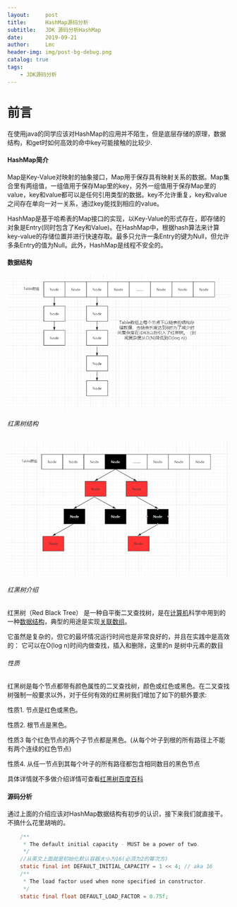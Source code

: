 ```yaml
---
layout:     post
title:      HashMap源码分析
subtitle:   JDK 源码分析HashMap
date:       2019-09-21
author:     Lmc
header-img: img/post-bg-debug.png
catalog: true
tags:
    - JDK源码分析
---
```




# 前言

在使用java的同学应该对HashMap的应用并不陌生，但是底层存储的原理，数据结构，和get时如何高效的命中key可能接触的比较少.

#### HashMap简介

Map是Key-Value对映射的抽象接口，Map用于保存具有映射关系的数据。Map集合里有两组值，一组值用于保存Map里的key，另外一组值用于保存Map里的value，key和value都可以是任何引用类型的数据。key不允许重复，key和value之间存在单向一对一关系，通过key能找到相应的value。

HashMap是基于哈希表的Map接口的实现，以Key-Value的形式存在，即存储的对象是Entry(同时包含了Key和Value)。在HashMap中，根据hash算法来计算key-value的存储位置并进行快速存取。最多只允许一条Entry的键为Null，但允许多条Entry的值为Null。此外，HashMap是线程不安全的。

#### 数据结构

![数据结构](https://raw.githubusercontent.com/lmc-15/lmc-15.github.io/master/_posts/assets/1569050846.jpg)

######	红黑树结构

![红黑树数据结构](https://raw.githubusercontent.com/lmc-15/lmc-15.github.io/master/_posts/assets/1569051158.jpg)

######	红黑树介绍

红黑树（Red Black Tree） 是一种自平衡二叉查找树，是在[计算机](https://baike.baidu.com/item/%E8%AE%A1%E7%AE%97%E6%9C%BA)科学中用到的一种[数据结构](https://baike.baidu.com/item/%E6%95%B0%E6%8D%AE%E7%BB%93%E6%9E%84/1450)，典型的用途是实现[关联数组](https://baike.baidu.com/item/%E5%85%B3%E8%81%94%E6%95%B0%E7%BB%84/3317025)。

它虽然是复杂的，但它的最坏情况运行时间也是非常良好的，并且在实践中是高效的： 它可以在O(log n)时间内做查找，插入和删除，这里的n 是树中元素的数目

###### 性质

红黑树是每个节点都带有颜色属性的二叉查找树，颜色或红色或黑色。在二叉查找树强制一般要求以外，对于任何有效的红黑树我们增加了如下的额外要求:

性质1. 节点是红色或黑色。

性质2. 根节点是黑色。

性质3 每个红色节点的两个子节点都是黑色。(从每个叶子到根的所有路径上不能有两个连续的红色节点)

性质4. 从任一节点到其每个叶子的所有路径都包含相同数目的黑色节点

具体详情就不多做介绍详情可查看[红黑树百度百科](https://baike.baidu.com/item/%E7%BA%A2%E9%BB%91%E6%A0%91/2413209?fr=aladdin)

#### 源码分析

通过上面的介绍应该对HashMap数据结构有初步的认识，接下来我们就直接干。不搞什么花里胡哨的。

```	java
	/**
     * The default initial capacity - MUST be a power of two.
     */
	//从英文上面就是初始化默认容器大小为16(必须为2的幂次方)
    static final int DEFAULT_INITIAL_CAPACITY = 1 << 4; // aka 16
	/**
     * The load factor used when none specified in constructor.
     */
    static final float DEFAULT_LOAD_FACTOR = 0.75f;
```





